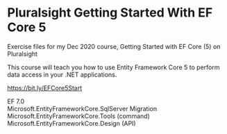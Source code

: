 # Pluralsight Getting Started With EF Core 5  
Exercise files for my Dec 2020 course, Getting Started with EF Core (5) on Pluralsight  

This course will teach you how to use Entity Framework Core 5 to perform data access in your .NET applications.
  
https://bit.ly/EFCore5Start

EF 7.0  
Microsoft.EntityFrameworkCore.SqlServer
Migration  
Microsoft.EntityFrameworkCore.Tools (command)  
Microsoft.EntityFrameworkCore.Design (API)  


